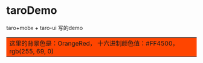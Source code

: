 # taroDemo
taro+mobx + taro-ui 写的demo

<table><tr><td bgcolor=#FF4500>这里的背景色是：OrangeRed， 十六进制颜色值：#FF4500， rgb(255, 69, 0)</td></tr></table>
